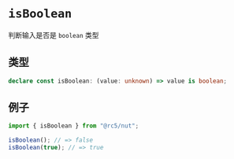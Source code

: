 # `isBoolean`

判断输入是否是 `boolean` 类型

## 类型

```ts
declare const isBoolean: (value: unknown) => value is boolean;
```

## 例子

```ts
import { isBoolean } from "@rc5/nut";

isBoolean(); // => false
isBoolean(true); // => true
```
